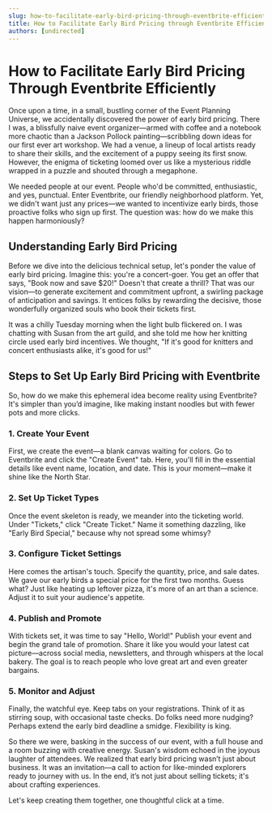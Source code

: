 ```yaml
---
slug: how-to-facilitate-early-bird-pricing-through-eventbrite-efficiently
title: How to Facilitate Early Bird Pricing through Eventbrite Efficiently
authors: [undirected]
---
```


# How to Facilitate Early Bird Pricing Through Eventbrite Efficiently

Once upon a time, in a small, bustling corner of the Event Planning Universe, we accidentally discovered the power of early bird pricing. There I was, a blissfully naive event organizer—armed with coffee and a notebook more chaotic than a Jackson Pollock painting—scribbling down ideas for our first ever art workshop. We had a venue, a lineup of local artists ready to share their skills, and the excitement of a puppy seeing its first snow. However, the enigma of ticketing loomed over us like a mysterious riddle wrapped in a puzzle and shouted through a megaphone.

We needed people at our event. People who'd be committed, enthusiastic, and yes, punctual. Enter Eventbrite, our friendly neighborhood platform. Yet, we didn't want just any prices—we wanted to incentivize early birds, those proactive folks who sign up first. The question was: how do we make this happen harmoniously?

## Understanding Early Bird Pricing

Before we dive into the delicious technical setup, let's ponder the value of early bird pricing. Imagine this: you're a concert-goer. You get an offer that says, "Book now and save $20!" Doesn't that create a thrill? That was our vision—to generate excitement and commitment upfront, a swirling package of anticipation and savings. It entices folks by rewarding the decisive, those wonderfully organized souls who book their tickets first.

It was a chilly Tuesday morning when the light bulb flickered on. I was chatting with Susan from the art guild, and she told me how her knitting circle used early bird incentives. We thought, "If it's good for knitters and concert enthusiasts alike, it's good for us!"

## Steps to Set Up Early Bird Pricing with Eventbrite

So, how do we make this ephemeral idea become reality using Eventbrite? It's simpler than you’d imagine, like making instant noodles but with fewer pots and more clicks.

### 1. **Create Your Event**

First, we create the event—a blank canvas waiting for colors. Go to Eventbrite and click the "Create Event" tab. Here, you'll fill in the essential details like event name, location, and date. This is your moment—make it shine like the North Star.

### 2. **Set Up Ticket Types**

Once the event skeleton is ready, we meander into the ticketing world. Under "Tickets," click "Create Ticket." Name it something dazzling, like "Early Bird Special," because why not spread some whimsy?

### 3. **Configure Ticket Settings**

Here comes the artisan's touch. Specify the quantity, price, and sale dates. We gave our early birds a special price for the first two months. Guess what? Just like heating up leftover pizza, it's more of an art than a science. Adjust it to suit your audience's appetite.

### 4. **Publish and Promote**

With tickets set, it was time to say "Hello, World!" Publish your event and begin the grand tale of promotion. Share it like you would your latest cat picture—across social media, newsletters, and through whispers at the local bakery. The goal is to reach people who love great art and even greater bargains.

### 5. **Monitor and Adjust**

Finally, the watchful eye. Keep tabs on your registrations. Think of it as stirring soup, with occasional taste checks. Do folks need more nudging? Perhaps extend the early bird deadline a smidge. Flexibility is king.

So there we were, basking in the success of our event, with a full house and a room buzzing with creative energy. Susan's wisdom echoed in the joyous laughter of attendees. We realized that early bird pricing wasn’t just about business. It was an invitation—a call to action for like-minded explorers ready to journey with us. In the end, it’s not just about selling tickets; it's about crafting experiences. 

Let's keep creating them together, one thoughtful click at a time.